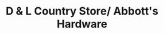 ---
title: "D & L Country Store/ Abbott's Hardware"
url: /grifton/d-und-l-country-store-abbotts-hardware/
shop: Eisenwaren
---